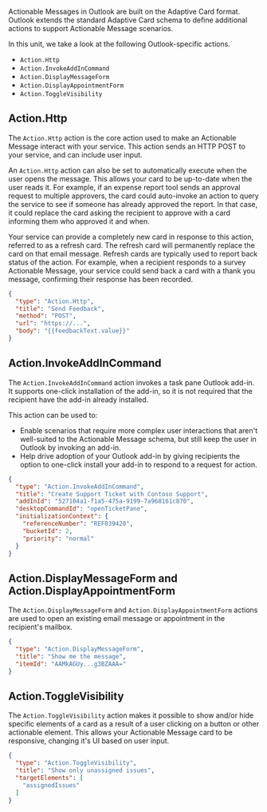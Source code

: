 Actionable Messages in Outlook are built on the Adaptive Card format. Outlook extends the standard Adaptive Card schema to define additional actions to support Actionable Message scenarios.

In this unit, we take a look at the following Outlook-specific actions.

- `Action.Http`
- `Action.InvokeAddInCommand`
- `Action.DisplayMessageForm`
- `Action.DisplayAppointmentForm`
- `Action.ToggleVisibility`

## Action.Http

The `Action.Http` action is the core action used to make an Actionable Message interact with your service. This action sends an HTTP POST to your service, and can include user input.

An `Action.Http` action can also be set to automatically execute when the user opens the message. This allows your card to be up-to-date when the user reads it. For example, if an expense report tool sends an approval request to multiple approvers, the card could auto-invoke an action to query the service to see if someone has already approved the report. In that case, it could replace the card asking the recipient to approve with a card informing them who approved it and when.

Your service can provide a completely new card in response to this action, referred to as a refresh card. The refresh card will permanently replace the card on that email message. Refresh cards are typically used to report back status of the action. For example, when a recipient responds to a survey Actionable Message, your service could send back a card with a thank you message, confirming their response has been recorded.

```json
{
  "type": "Action.Http",
  "title": "Send Feedback",
  "method": "POST",
  "url": "https://...",
  "body": "{{feedbackText.value}}"
}
```

## Action.InvokeAddInCommand

The `Action.InvokeAddInCommand` action invokes a task pane Outlook add-in. It supports one-click installation of the add-in, so it is not required that the recipient have the add-in already installed.

This action can be used to:

- Enable scenarios that require more complex user interactions that aren't well-suited to the Actionable Message schema, but still keep the user in Outlook by invoking an add-in.
- Help drive adoption of your Outlook add-in by giving recipients the option to one-click install your add-in to respond to a request for action.

```json
{
  "type": "Action.InvokeAddInCommand",
  "title": "Create Support Ticket with Contoso Support",
  "addInId": "527104a1-f1a5-475a-9199-7a968161c870",
  "desktopCommandId": "openTicketPane",
  "initializationContext": {
    "referenceNumber": "REF039420",
    "bucketId": 2,
    "priority": "normal"
  }
}
```

## Action.DisplayMessageForm and Action.DisplayAppointmentForm

The `Action.DisplayMessageForm` and `Action.DisplayAppointmentForm` actions are used to open an existing email message or appointment in the recipient's mailbox.

```json
{
  "type": "Action.DisplayMessageForm",
  "title": "Show me the message",
  "itemId": "AAMkAGUy...g3BZAAA="
}
```

## Action.ToggleVisibility

The `Action.ToggleVisibility` action makes it possible to show and/or hide specific elements of a card as a result of a user clicking on a button or other actionable element. This allows your Actionable Message card to be responsive, changing it's UI based on user input.

```json
{
  "type": "Action.ToggleVisibility",
  "title": "Show only unassigned issues",
  "targetElements": [
    "assignedIssues"
  ]
}
```
